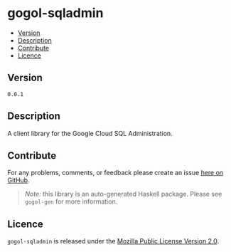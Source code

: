 # gogol-sqladmin

* [Version](#version)
* [Description](#description)
* [Contribute](#contribute)
* [Licence](#licence)


## Version

`0.0.1`


## Description

A client library for the Google Cloud SQL Administration.


## Contribute

For any problems, comments, or feedback please create an issue [here on GitHub](https://github.com/brendanhay/gogol/issues).

> _Note:_ this library is an auto-generated Haskell package. Please see `gogol-gen` for more information.


## Licence

`gogol-sqladmin` is released under the [Mozilla Public License Version 2.0](http://www.mozilla.org/MPL/).
